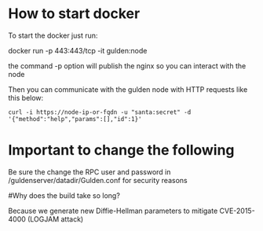 # How to start docker
To start the docker just run:

docker run -p 443:443/tcp -it gulden:node

the command -p option will publish the nginx so you can interact with the node

Then you can communicate with the gulden node with HTTP requests like this below:

```
curl -i https://node-ip-or-fqdn -u "santa:secret" -d '{"method":"help","params":[],"id":1}'
```

# Important to change the following
Be sure the change the RPC user and password in /guldenserver/datadir/Gulden.conf for security reasons

#Why does the build take so long?

Because we generate new Diffie-Hellman parameters to mitigate CVE-2015-4000 (LOGJAM attack)
